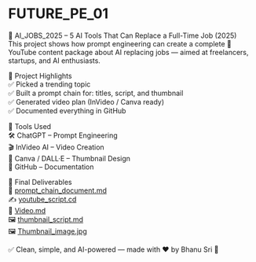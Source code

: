 # FUTURE_PE_01
🤖 AI_JOBS_2025 – 5 AI Tools That Can Replace a Full-Time Job (2025)  
This project shows how prompt engineering can create a complete 🎥 YouTube content package about AI replacing jobs — aimed at freelancers, startups, and AI enthusiasts.  

🚀 Project Highlights  
✅ Picked a trending topic  
✅ Built a prompt chain for: titles, script, and thumbnail  
✅ Generated video plan (InVideo / Canva ready)  
✅ Documented everything in GitHub  

🧰 Tools Used  
🛠️ ChatGPT – Prompt Engineering  
🎬 InVideo AI – Video Creation  
🎨 Canva / DALL·E – Thumbnail Design  
📂 GitHub – Documentation  

📁 Final Deliverables  
📄 [prompt_chain_document.md](prompt_chain_document.md)  
✍️ [youtube_script.cd](youtube_script.cd)  
🎥 [Video.md](Video.md)  
🖼️ [thumbnail_script.md](thumbnail_script.md)  
🖼️ [Thumbnail_image.jpg](Thumbnail_image.jpg)  

✅ Clean, simple, and AI-powered — made with ❤️ by Bhanu Sri 🚀
